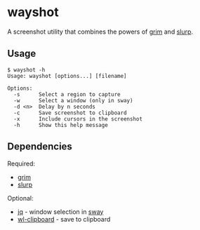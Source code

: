 # wayshot

A screenshot utility that combines the powers of
[grim](https://github.com/emersion/grim) and [slurp](https://github.com/emersion/slurp).


## Usage

```
$ wayshot -h
Usage: wayshot [options...] [filename]

Options:
  -s      Select a region to capture
  -w      Select a window (only in sway)
  -d <n>  Delay by n seconds
  -c      Save screenshot to clipboard
  -x      Include cursors in the screenshot
  -h      Show this help message
```


## Dependencies

Required:

  * [grim](https://github.com/emersion/grim)
  * [slurp](https://github.com/emersion/slurp)

Optional:

  * [jq](https://github.com/stedolan/jq) - window selection in [sway](https://github.com/swaywm/sway)
  * [wl-clipboard](https://github.com/bugaevc/wl-clipboard) - save to clipboard
